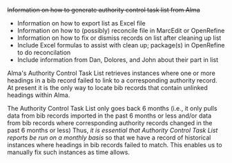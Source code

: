 ~~Information on how to generate authority control task list from Alma~~
* Information on how to export list as Excel file
* Information on how to (possibly) reconcile file in MarcEdit or OpenRefine
* Information on how to fix or dismiss records on list after cleaning up list
* Include Excel formulas to assist with clean up; package(s) in OpenRefine to do reconcilation
* Include information from Dan, Dolores, and John about their part in list

Alma's Authority Control Task List retrieves instances where one or more headings in a bib record failed to link to a corresponding authority record.  At present it is the only way to locate bib records that contain unlinked headings within Alma.

The Authority Control Task List only goes back 6 months (i.e., it only pulls data from bib records imported in the past 6 months or less and/or data from bib records where corresponding authority records changed in the past 6 months or less)  Thus, *it is essential that Authority Control Task List reports be run on a monthly basis* so that we have a record of historical instances where headings in bib records failed to match.  This enables us to manually fix such instances as time allows.
